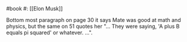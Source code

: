 #book 
#: [[Elon Musk]] 

Bottom most paragraph on page 30 it says Mate was good at math and physics, but the same on 51 quotes her "... They were saying, 'A plus B equals pi squared' or whatever. ...". 
